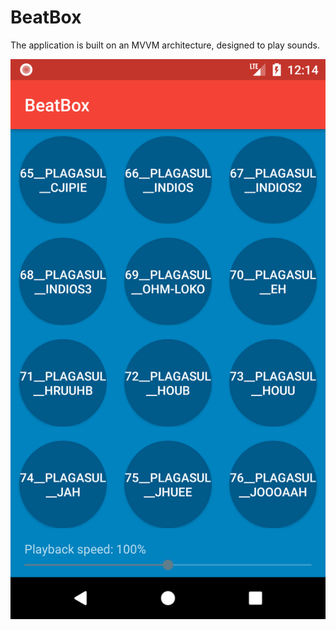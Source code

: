 # BeatBox

The application is built on an MVVM architecture, designed to play sounds.

![alt text](https://github.com/aranadan/BeatBox/blob/master/Screenshot_1528114527.png)
